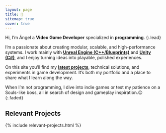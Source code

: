 ```yaml
---
layout: page
title: 🙌
sitemap: true
cover: true
---
```

Hi, I’m Ángel a **Video Game Developer** specialized in **programming**. 
{:.lead} 

I’m a  passionate about creating modular, scalable, and high-performance systems.
I work mainly with **[Unreal Engine (C++/Blueprints)](/unreal/)** and **[Unity (C#)](/unity/)**, and I enjoy turning ideas into playable, polished experiences.
  
On this site you’ll find my **[latest projects](/projects/)**, technical solutions, and experiments in game development. It’s both my portfolio and a place to share what I learn along the way.
 
When I’m not programming, I dive into indie games or test my patience on a Souls-like boss, all in search of design and gameplay inspiration.😉 
{:.faded}

## Relevant Projects

{% include relevant-projects.html %}
